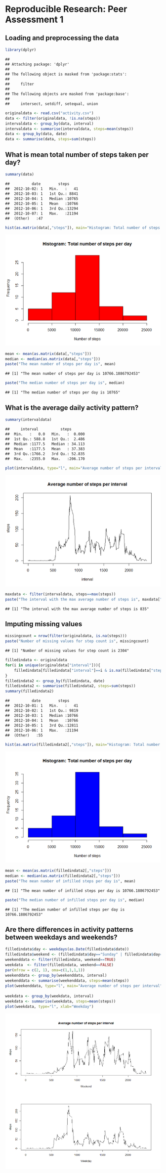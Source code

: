 # Reproducible Research: Peer Assessment 1



## Loading and preprocessing the data

```r
library(dplyr)
```

```
## 
## Attaching package: 'dplyr'
## 
## The following object is masked from 'package:stats':
## 
##     filter
## 
## The following objects are masked from 'package:base':
## 
##     intersect, setdiff, setequal, union
```

```r
originaldata <- read.csv("activity.csv")
data <- filter(originaldata, !is.na(steps))
intervaldata <- group_by(data, interval)
intervaldata <- summarise(intervaldata, steps=mean(steps))
data <- group_by(data, date)
data <- summarise(data, steps=sum(steps))
```


## What is mean total number of steps taken per day?

```r
summary(data)
```

```
##          date        steps      
##  2012-10-02: 1   Min.   :   41  
##  2012-10-03: 1   1st Qu.: 8841  
##  2012-10-04: 1   Median :10765  
##  2012-10-05: 1   Mean   :10766  
##  2012-10-06: 1   3rd Qu.:13294  
##  2012-10-07: 1   Max.   :21194  
##  (Other)   :47
```

```r
hist(as.matrix(data[,"steps"]), main="Histogram: Total number of steps per day", xlab = "Number of steps", col="red")
```

![](PA1_template_files/figure-html/unnamed-chunk-2-1.png) 

```r
mean <- mean(as.matrix(data[,"steps"]))
median <- median(as.matrix(data[,"steps"]))
paste("The mean number of steps per day is", mean)
```

```
## [1] "The mean number of steps per day is 10766.1886792453"
```

```r
paste("The median number of steps per day is", median)
```

```
## [1] "The median number of steps per day is 10765"
```


## What is the average daily activity pattern?

```r
summary(intervaldata)
```

```
##     interval          steps        
##  Min.   :   0.0   Min.   :  0.000  
##  1st Qu.: 588.8   1st Qu.:  2.486  
##  Median :1177.5   Median : 34.113  
##  Mean   :1177.5   Mean   : 37.383  
##  3rd Qu.:1766.2   3rd Qu.: 52.835  
##  Max.   :2355.0   Max.   :206.170
```

```r
plot(intervaldata, type="l", main="Average number of steps per interval")
```

![](PA1_template_files/figure-html/unnamed-chunk-3-1.png) 

```r
maxdata <- filter(intervaldata, steps==max(steps))
paste("The interval with the max average number of steps is", maxdata["interval"])
```

```
## [1] "The interval with the max average number of steps is 835"
```


## Imputing missing values

```r
missingcount = nrow(filter(originaldata, is.na(steps)))
paste("Number of missing values for step count is", missingcount)
```

```
## [1] "Number of missing values for step count is 2304"
```

```r
filledindata <- originaldata
for(i in unique(originaldata["interval"])){
    filledindata[filledindata["interval"]==i & is.na(filledindata["steps"]),"steps"] <- intervaldata[intervaldata["interval"]==i,"steps"]
}  
filledindata2 <- group_by(filledindata, date)
filledindata2 <- summarise(filledindata2, steps=sum(steps))
summary(filledindata2)
```

```
##          date        steps      
##  2012-10-01: 1   Min.   :   41  
##  2012-10-02: 1   1st Qu.: 9819  
##  2012-10-03: 1   Median :10766  
##  2012-10-04: 1   Mean   :10766  
##  2012-10-05: 1   3rd Qu.:12811  
##  2012-10-06: 1   Max.   :21194  
##  (Other)   :55
```

```r
hist(as.matrix(filledindata2[,"steps"]), main="Histogram: Total number of steps per day", xlab = "Number of steps", col="blue")
```

![](PA1_template_files/figure-html/unnamed-chunk-4-1.png) 

```r
mean <- mean(as.matrix(filledindata2[,"steps"]))
median <- median(as.matrix(filledindata2[,"steps"]))
paste("The mean number of infilled steps per day is", mean)
```

```
## [1] "The mean number of infilled steps per day is 10766.1886792453"
```

```r
paste("The median number of infilled steps per day is", median)
```

```
## [1] "The median number of infilled steps per day is 10766.1886792453"
```


## Are there differences in activity patterns between weekdays and weekends?

```r
filledindata$day <- weekdays(as.Date(filledindata$date))
filledindata$weekend <- (filledindata$day=="Sunday" | filledindata$day=="Saturday")
weekenddata <- filter(filledindata, weekend==TRUE)
weekdata  <- filter(filledindata, weekend==FALSE)
par(mfrow = c(2, 1), oma=c(1,1,1,1))
weekenddata <- group_by(weekenddata, interval)
weekenddata <- summarise(weekenddata, steps=mean(steps))
plot(weekenddata, type="l", main="Average number of steps per interval", xlab="Weekend")

weekdata <- group_by(weekdata, interval)
weekdata <- summarise(weekdata, steps=mean(steps))
plot(weekdata, type="l", xlab="Weekday")
```

![](PA1_template_files/figure-html/unnamed-chunk-5-1.png) 



